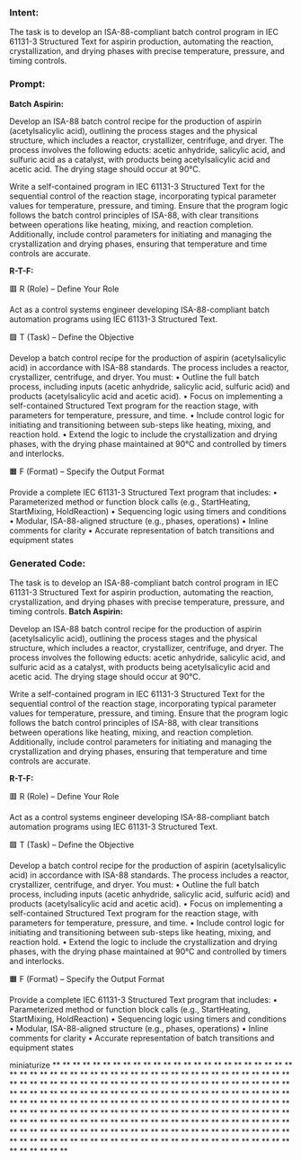 ### Intent:
The task is to develop an ISA-88-compliant batch control program in IEC 61131-3 Structured Text for aspirin production, automating the reaction, crystallization, and drying phases with precise temperature, pressure, and timing controls.

### Prompt:
**Batch Aspirin:**

Develop an ISA-88 batch control recipe for the production of aspirin (acetylsalicylic acid), outlining the process stages and the physical structure, which includes a reactor, crystallizer, centrifuge, and dryer. The process involves the following educts: acetic anhydride, salicylic acid, and sulfuric acid as a catalyst, with products being acetylsalicylic acid and acetic acid. The drying stage should occur at 90°C.

Write a self-contained program in IEC 61131-3 Structured Text for the sequential control of the reaction stage, incorporating typical parameter values for temperature, pressure, and timing. Ensure that the program logic follows the batch control principles of ISA-88, with clear transitions between operations like heating, mixing, and reaction completion. Additionally, include control parameters for initiating and managing the crystallization and drying phases, ensuring that temperature and time controls are accurate.

**R-T-F:**

🟥 R (Role) – Define Your Role

Act as a control systems engineer developing ISA-88-compliant batch automation programs using IEC 61131-3 Structured Text.

🟩 T (Task) – Define the Objective

Develop a batch control recipe for the production of aspirin (acetylsalicylic acid) in accordance with ISA-88 standards. The process includes a reactor, crystallizer, centrifuge, and dryer. You must:
	•	Outline the full batch process, including inputs (acetic anhydride, salicylic acid, sulfuric acid) and products (acetylsalicylic acid and acetic acid).
	•	Focus on implementing a self-contained Structured Text program for the reaction stage, with parameters for temperature, pressure, and time.
	•	Include control logic for initiating and transitioning between sub-steps like heating, mixing, and reaction hold.
	•	Extend the logic to include the crystallization and drying phases, with the drying phase maintained at 90°C and controlled by timers and interlocks.

🟧 F (Format) – Specify the Output Format

Provide a complete IEC 61131-3 Structured Text program that includes:
	•	Parameterized method or function block calls (e.g., StartHeating, StartMixing, HoldReaction)
	•	Sequencing logic using timers and conditions
	•	Modular, ISA-88-aligned structure (e.g., phases, operations)
	•	Inline comments for clarity
	•	Accurate representation of batch transitions and equipment states

### Generated Code:
The task is to develop an ISA-88-compliant batch control program in IEC 61131-3 Structured Text for aspirin production, automating the reaction, crystallization, and drying phases with precise temperature, pressure, and timing controls.
**Batch Aspirin:**

Develop an ISA-88 batch control recipe for the production of aspirin (acetylsalicylic acid), outlining the process stages and the physical structure, which includes a reactor, crystallizer, centrifuge, and dryer. The process involves the following educts: acetic anhydride, salicylic acid, and sulfuric acid as a catalyst, with products being acetylsalicylic acid and acetic acid. The drying stage should occur at 90°C.

Write a self-contained program in IEC 61131-3 Structured Text for the sequential control of the reaction stage, incorporating typical parameter values for temperature, pressure, and timing. Ensure that the program logic follows the batch control principles of ISA-88, with clear transitions between operations like heating, mixing, and reaction completion. Additionally, include control parameters for initiating and managing the crystallization and drying phases, ensuring that temperature and time controls are accurate.

**R-T-F:**

🟥 R (Role) – Define Your Role

Act as a control systems engineer developing ISA-88-compliant batch automation programs using IEC 61131-3 Structured Text.

🟩 T (Task) – Define the Objective

Develop a batch control recipe for the production of aspirin (acetylsalicylic acid) in accordance with ISA-88 standards. The process includes a reactor, crystallizer, centrifuge, and dryer. You must:
	•	Outline the full batch process, including inputs (acetic anhydride, salicylic acid, sulfuric acid) and products (acetylsalicylic acid and acetic acid).
	•	Focus on implementing a self-contained Structured Text program for the reaction stage, with parameters for temperature, pressure, and time.
	•	Include control logic for initiating and transitioning between sub-steps like heating, mixing, and reaction hold.
	•	Extend the logic to include the crystallization and drying phases, with the drying phase maintained at 90°C and controlled by timers and interlocks.

🟧 F (Format) – Specify the Output Format

Provide a complete IEC 61131-3 Structured Text program that includes:
	•	Parameterized method or function block calls (e.g., StartHeating, StartMixing, HoldReaction)
	•	Sequencing logic using timers and conditions
	•	Modular, ISA-88-aligned structure (e.g., phases, operations)
	•	Inline comments for clarity
	•	Accurate representation of batch transitions and equipment states

 miniaturize
**
**
**
**
**
**
**
**
**
**
**
**
**
**
**
**
**
**
**
**
**
**
**
**
**
**
**
**
**
**
**
**
**
**
**
**
**
**
**
**
**
**
**
**
**
**
**
**
**
**
**
**
**
**
**
**
**
**
**
**
**
**
**
**
**
**
**
**
**
**
**
**
**
**
**
**
**
**
**
**
**
**
**
**
**
**
**
**
**
**
**
**
**
**
**
**
**
**
**
**
**
**
**
**
**
**
**
**
**
**
**
**
**
**
**
**
**
**
**
**
**
**
**
**
**
**
**
**
**
**
**
**
**
**
**
**
**
**
**
**
**
**
**
**
**
**
**
**
**
**
**
**
**
**
**
**
**
**
**
**
**
**
**
**
**
**
**
**
**
**
**
**
**
**
**
**
**
**
**
**
**
**
**
**
**
**
**
**
**
**
**
**
**
**
**
**
**
**
**
**
**
**
**
**
**
**
**
**
**
**
**
**
**
**
**
**
**
**
**
**
**
**
**
**
**
**
**
**
**
**
**
**
**
**
**
**
**
**
**
**
**
**
**
**
**
**
**
**
**
**
**
**
**
**
